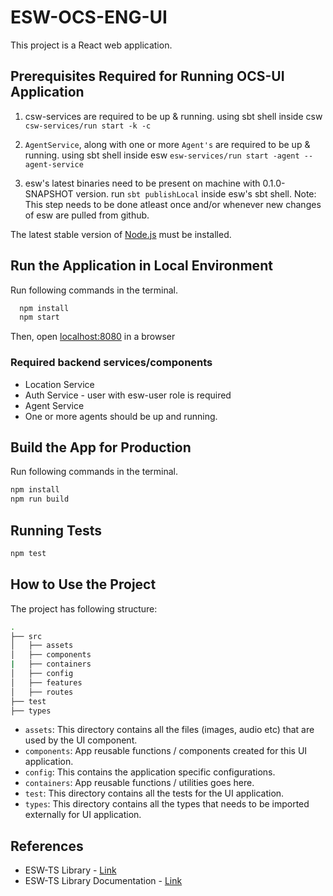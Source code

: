# ESW-OCS-ENG-UI

This project is a React web application.

## Prerequisites Required for Running OCS-UI Application

1. csw-services are required to be up & running.
    using sbt shell inside csw `csw-services/run start -k -c`

2. `AgentService`, along with one or more `Agent's` are required to be up & running.
    using sbt shell inside esw `esw-services/run start -agent --agent-service`

3. esw's latest binaries need to be present on machine with 0.1.0-SNAPSHOT version.
    run `sbt publishLocal` inside esw's sbt shell.
    Note: This step needs to be done atleast once and/or whenever new changes of esw are pulled from github.

The latest stable version of [Node.js](https://nodejs.org/en/download/package-manager/) must be installed.

## Run the Application in Local Environment

Run following commands in the terminal.

  ```bash
    npm install
    npm start
  ```

Then, open [localhost:8080](http://localhost:8080) in a browser

### Required backend services/components

* Location Service
* Auth Service - user with esw-user role is required
* Agent Service
* One or more agents should be up and running.

## Build the App for Production

Run following commands in the terminal.

```bash
npm install
npm run build
```

## Running Tests

```bash
npm test
```

## How to Use the Project

The project has following structure:

```bash
.
├── src
│   ├── assets
│   ├── components
|   ├── containers
│   ├── config
│   ├── features
│   ├── routes
├── test
├── types
```

* `assets`: This directory contains all the files (images, audio etc) that are used by the UI component.
* `components`: App reusable functions / components created for this UI application.
* `config`: This contains the application specific configurations.
* `containers`: App reusable functions / utilities goes here.
* `test`: This directory contains all the tests for the UI application.
* `types`: This directory contains all the types that needs to be imported externally for UI application.

## References

* ESW-TS Library - [Link](https://tmtsoftware/esw-ts/)
* ESW-TS Library Documentation - [Link](https://tmtsoftware.github.io/esw-ts/)
